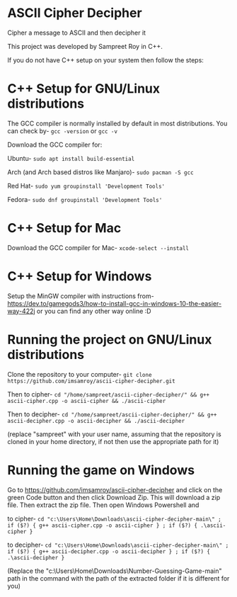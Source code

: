 # ASCII Cipher Decipher
Cipher a message to ASCII and then decipher it

This project was developed by Sampreet Roy in C++.

If you do not have C++ setup on your system then follow the steps:

# C++ Setup for GNU/Linux distributions
The GCC compiler is normally installed by default in most distributions. You can check by-
```gcc -version``` or ```gcc -v```

Download the GCC compiler for:

Ubuntu- ```sudo apt install build-essential```

Arch (and Arch based distros like Manjaro)- ```sudo pacman -S gcc```

Red Hat- ```sudo yum groupinstall 'Development Tools'```

Fedora- ```sudo dnf groupinstall 'Development Tools'```

# C++ Setup for Mac
Download the GCC compiler for Mac- ```xcode-select --install```

# C++ Setup for Windows
Setup the MinGW compiler with instructions from- https://dev.to/gamegods3/how-to-install-gcc-in-windows-10-the-easier-way-422j or you can find any other way online :D

# Running the project on GNU/Linux distributions
Clone the repository to your computer- ```git clone https://github.com/imsamroy/ascii-cipher-decipher.git```

Then to cipher- ```cd "/home/sampreet/ascii-cipher-decipher/" && g++ ascii-cipher.cpp -o ascii-cipher && ./ascii-cipher```

Then to decipher- ```cd "/home/sampreet/ascii-cipher-decipher/" && g++ ascii-decipher.cpp -o ascii-decipher && ./ascii-decipher```

(replace "sampreet" with your user name, assuming that the repository is cloned in your home directory, if not then use the appropriate path for it)

# Running the game on Windows
Go to https://github.com/imsamroy/ascii-cipher-decipher and click on the green Code button and then click Download Zip. This will download a zip file. Then extract the zip file. Then open Windows Powershell and 

to cipher- ```cd "c:\Users\Home\Downloads\ascii-cipher-decipher-main\" ; if ($?) { g++ ascii-cipher.cpp -o ascii-cipher } ; if ($?) { .\ascii-cipher }``` 

to decipher- ```cd "c:\Users\Home\Downloads\ascii-cipher-decipher-main\" ; if ($?) { g++ ascii-decipher.cpp -o ascii-decipher } ; if ($?) { .\ascii-decipher }```

(Replace the "c:\Users\Home\Downloads\Number-Guessing-Game-main\" path in the command with the path of the extracted folder if it is different for you)
